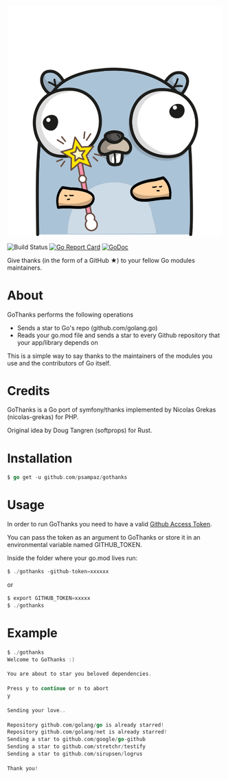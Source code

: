 <p align="center"><img width="500" src="gothanks.png"></p>

![Build Status](https://github.com/psampaz/gothanks/workflows/CI%20Workflow/badge.svg)
[![Go Report Card](https://goreportcard.com/badge/github.com/psampaz/gothanks)](https://goreportcard.com/report/github.com/psampaz/gothanks)
[![GoDoc](https://godoc.org/github.com/psampaz/gothanks?status.svg)](https://godoc.org/github.com/psampaz/gothanks)

Give thanks (in the form of a GitHub ★) to your fellow Go modules maintainers. 

# About

GoThanks performs the following operations

- Sends a star to Go's repo (github.com/golang.go)
- Reads your go.mod file and sends a star to every Github repository that your app/library depends on

This is a simple way to say thanks to the maintainers of the modules you use and the contributors of Go itself.

# Credits

GoThanks is a Go port of symfony/thanks implemented by Nicolas Grekas (nicolas-grekas) for PHP.

Original idea by Doug Tangren (softprops) for Rust.

# Installation

```go
$ go get -u github.com/psampaz/gothanks
```

# Usage

In order to run GoThanks you need to have a valid [Github Access Token](https://help.github.com/en/github/authenticating-to-github/creating-a-personal-access-token-for-the-command-line). 

You can pass the token as an argument to GoThanks or store it in an environmental variable named GITHUB_TOKEN.

Inside the folder where your go.mod lives run:

```go
$ ./gothanks -github-token=xxxxxx
```

or 

```go
$ export GITHUB_TOKEN=xxxxx
$ ./gothanks
```
# Example

```go
$ ./gothanks
Welcome to GoThanks :)

You are about to star you beloved dependencies.

Press y to continue or n to abort
y

Sending your love..

Repository github.com/golang/go is already starred!
Repository github.com/golang/net is already starred!
Sending a star to github.com/google/go-github
Sending a star to github.com/stretchr/testify
Sending a star to github.com/sirupsen/logrus

Thank you!
```
